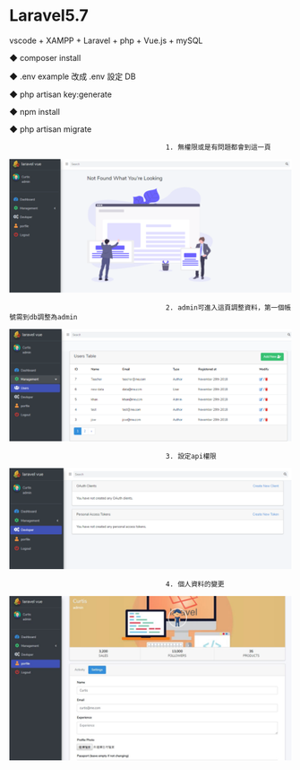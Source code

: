 # Laravel5.7
vscode + XAMPP + Laravel + php + Vue.js + mySQL

◆ composer install

◆ .env example 改成 .env 設定 DB

◆ php artisan key:generate

◆ npm install

◆ php artisan migrate

                                           1. 無權限或是有問題都會到這一頁
                 
![image](https://github.com/curtis567/Laravel5.7/blob/master/1.PNG)

                                           2. admin可進入這頁調整資料，第一個帳號需到db調整為admin

![image](https://github.com/curtis567/Laravel5.7/blob/master/2.PNG)

                                           3. 設定api權限

![image](https://github.com/curtis567/Laravel5.7/blob/master/5.PNG)

                                           4. 個人資料的變更

![image](https://github.com/curtis567/Laravel5.7/blob/master/7.JPG)

